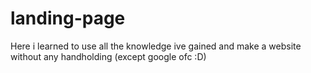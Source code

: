 # landing-page
Here i learned to use all the knowledge ive gained and make a website without any handholding (except google ofc :D)